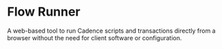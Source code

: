 # Flow Runner

A web-based tool to run Cadence scripts and transactions directly from a browser without the need for client software or configuration.
